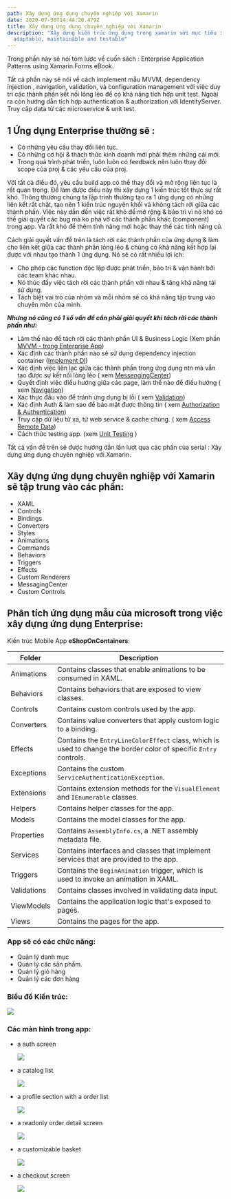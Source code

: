 ```yaml
---
path: Xây dựng ứng dụng chuyên nghiệp với Xamarin
date: 2020-07-30T14:44:20.479Z
title: Xây dựng ứng dụng chuyên nghiệp với Xamarin
description: "Xây dựng kiến trúc ứng dụng trong xamarin với mục tiêu :
  adaptable, maintainable and testable"
---
```

Trong phần này sẽ nói tóm lược về cuốn sách : Enterprise Application Patterns using Xamarin.Forms eBook.

Tất cả phần này sẽ nói về cách implement mẫu MVVM, dependency injection , navigation, validation, và configuration management với việc duy trì các thành phần kết nối lỏng lẻo để có khả năng tích hợp unit test. Ngoài ra còn hướng dẫn tích hợp authentication & authorization với IdentityServer. Truy cập data từ các microservice & unit test.

## 1 Ứng dụng Enterprise thường sẽ :

* Có những yêu cầu thay đổi liên tục.
* Có những cơ hội & thách thức kinh doanh mới phải thêm những cái mới.
* Trong quá trình phát triển, luôn luôn có feedback nên luôn thay đổi scope của proj & các yêu cầu của proj.

Với tất cả điều đó, yêu cầu build app có thể thay đổi và mở rộng liên tục là rất quan trọng. Để làm được điều này thì xây dựng 1 kiến trúc tốt thực sự rất khó. Thông thường chúng ta lập trình thường tạo ra 1 ứng dụng có những liên kết rất chặt, tạo nên 1 kiến trúc nguyên khối và không tách rời giữa các thành phần.  Việc này dẫn đến việc rất khó để mở rộng & bảo trì vì nó khó có thể giải quyết các bug mà ko phá vỡ các thành phần khác (component) trong app. Và rất khó để thêm tính năng mới hoặc thay thế các tính năng cũ.

Cách giải quyết vấn đề trên là tách rời các thành phần của ứng dụng & làm cho liên kết giữa các thành phần lỏng lẻo & chúng có khả năng kết hợp lại được với nhau tạo thành 1 ứng dụng. Nó sẽ có rất nhiều lợi ích: 

* Cho phép các function độc lập được phát triển, bảo trì & vận hành bởi các team khác nhau.
* Nó thúc đẩy việc tách rời các thành phần với nhau & tăng khả năng tái sử dụng.
* Tách biệt vai trò của nhóm và mỗi nhóm sẽ có khả năng tập trung vào chuyên môn của mình. 

***Nhưng nó cũng có 1 số vấn đề cần phải giải quyết khi tách rời các thành phần như:***

* Làm thế nào để tách rời các thành phần UI & Business Logic (Xem phần [MVVM - trong Enterprise App]())
* Xác định các thành phần nào sẽ sử dụng dependency injection container ([Implement DI](https://blog.quilv.com/blog/h%C6%B0%E1%BB%9Bng-d%E1%BA%ABn-chi-ti%E1%BA%BFt-implement-dependence-injection-v%E1%BB%9Bi-unity-container-trong-xamarin/))
* Xác định việc liên lạc giữa các thành phần trong ứng dụng ntn mà vẫn tạo được sự kết nối lỏng lẻo ( xem [MessengingCenter](https://blog.quilv.com/blog/messagingcenter-trong-xamarin/))
* Quyết định việc điều hướng giữa các page, làm thế nào để điều hướng ( xem [Navigation]())
* Xác thực đầu vào để tránh ứng dụng  bị lỗi ( xem [Validation]())
* Xác định Auth & làm sao để bảo mật được thông tin ( xem [Authorization & Authentication]())
* Truy cập dữ liệu từ xa, từ web service & cache chúng. ( xem [Access Remote Data]())
* Cách thức testing app. (xem [Unit Testing](https://blog.quilv.com/blog/unit-test-trong-enterprise-apps/) )

Tất cả vấn đề trên sẽ được hướng dẫn lần lượt qua các phần của serial : Xây dựng ứng dụng chuyên nghiệp với Xamarin.

## Xây dựng ứng dụng chuyên nghiệp với Xamarin sẽ tập trung vào các phần:

* XAML
* Controls
* Bindings
* Converters
* Styles
* Animations
* Commands
* Behaviors
* Triggers
* Effects
* Custom Renderers
* MessagingCenter
* Custom Controls

## Phân tích ứng dụng mẫu của microsoft trong việc xây dựng ứng dụng Enterprise:

Kiến trúc Mobile App **eShopOnContainers**:

| Folder      | Description                                                                                                       |
| ----------- | ----------------------------------------------------------------------------------------------------------------- |
| Animations  | Contains classes that enable animations to be consumed in XAML.                                                   |
| Behaviors   | Contains behaviors that are exposed to view classes.                                                              |
| Controls    | Contains custom controls used by the app.                                                                         |
| Converters  | Contains value converters that apply custom logic to a binding.                                                   |
| Effects     | Contains the `EntryLineColorEffect` class, which is used to change the border color of specific `Entry` controls. |
| Exceptions  | Contains the custom `ServiceAuthenticationException`.                                                             |
| Extensions  | Contains extension methods for the `VisualElement` and `IEnumerable` classes.                                     |
| Helpers     | Contains helper classes for the app.                                                                              |
| Models      | Contains the model classes for the app.                                                                           |
| Properties  | Contains `AssemblyInfo.cs`, a .NET assembly metadata file.                                                        |
| Services    | Contains interfaces and classes that implement services that are provided to the app.                             |
| Triggers    | Contains the `BeginAnimation` trigger, which is used to invoke an animation in XAML.                              |
| Validations | Contains classes involved in validating data input.                                                               |
| ViewModels  | Contains the application logic that's exposed to pages.                                                           |
| Views       | Contains the pages for the app.                                                                                   |

### App sẽ có các chức năng:

* Quản lý danh mục
* Quản lý các sản phẩm.
* Quản lý giỏ hàng
* Quản lý các đơn hàng

### Biểu đồ Kiến trúc:

![](../assets/eshoponcontainers_architecture_diagram.png)

### Các màn hình trong app:

* a auth screen

  ![](../assets/auth.png)
* a catalog list

  ![](../assets/catalog.png)
* a profile section with a order list

  ![](../assets/profile.png)
* a readonly order detail screen

  ![](../assets/orderdetail.png)
* a customizable basket

  ![](../assets/filter.png)
* a checkout screen

  ![](../assets/shoppingcart.png)